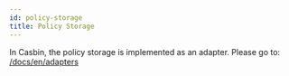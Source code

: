 ```yaml
---
id: policy-storage
title: Policy Storage
---
```


In Casbin, the policy storage is implemented as an adapter. Please go to: [/docs/en/adapters](/docs/en/adapters)
